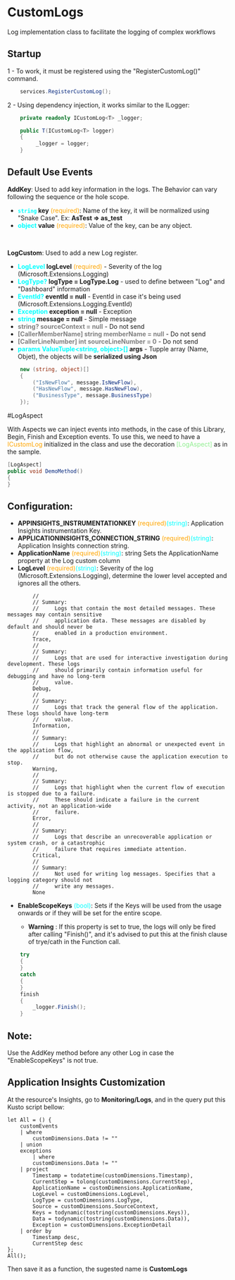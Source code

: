 # **CustomLogs**
Log implementation class to facilitate the logging of complex workflows

## **Startup**
 1 - To work, it must be registered using the "RegisterCustomLog()" command.

``` csharp
    services.RegisterCustomLog();
```

2 - Using dependency injection, it works similar to the ILogger: 
``` csharp
    private readonly ICustomLog<T> _logger;

    public T(ICustomLog<T> logger)
    {
         _logger = logger;
    }
```

## **Default Use Events**

**AddKey**: Used to add key information in the logs. The Behavior can vary following the sequence or the hole scope.
- **<code style="color : cyan">string</code> key** <font color=orange>(required)</font>: Name of the key, it will be normalized using "Snake Case". Ex: **AsTest => as_test**
- **<font color=cyan>object</font> value** <font color=orange>(required)</font>: Value of the key, can be any object.
</br>

**LogCustom**: Used to add a new Log register.

- **<font color=cyan>LogLevel</font> logLevel** <font color=orange>(required)</font> - Severity of the log (Microsoft.Extensions.Logging)
- **<font color=cyan>LogType?</font> logType = LogType.Log** - used to define between "Log" and "Dashboard" information
- **<font color=cyan>EventId?</font> eventId = null** - EventId in case it's being used (Microsoft.Extensions.Logging.EventId)
- **<font color=cyan>Exception</font> exception = null** - Exception
- **<font color=cyan>string</font> message = null** - Simple message
- **<font color=gray>string? sourceContext = null</font>** - Do not send
- **<font color=gray>[CallerMemberName] string memberName = null</font>** - Do not send
- **<font color=gray>[CallerLineNumber] int sourceLineNumber = 0</font>**  - Do not send
- **<span style="color:cyan">params ValueTuple<string, object>[]</span> args** - Tupple array (Name, Objet), the objects will be **serialized using Json**
``` csharp
    new (string, object)[]
    {
        ("IsNewFlow", message.IsNewFlow),
        ("HasNewFlow", message.HasNewFlow),
        ("BusinessType", message.BusinessType)
    });
```

#LogAspect

With Aspects we can inject events into methods, in the case of this Library, Begin, Finish and Exception events.
To use this, we need to have a <font color=orange>ICustomLog</font> initialized in the class and use the decoration <font color=lightgreen>[LogAspect]</font> as in the sample.
``` csharp
[LogAspect]
public void DemoMethod()
{
}
```

## **Configuration**:

- **APPINSIGHTS_INSTRUMENTATIONKEY** <font color=orange>(required)</font><font color=cyan>(string)</font>: Application Insights instrumentation Key.
- **APPLICATIONINSIGHTS_CONNECTION_STRING** <font color=orange>(required)</font><font color=cyan>(string)</font>: Application Insights connection string.
- **ApplicationName** <font color=orange>(required)</font><font color=cyan>(string)</font>: string Sets the ApplicationName property at the Log custom column
- **LogLevel** <font color=orange>(required)</font><font color=cyan>(string)</font>: Severity of the log (Microsoft.Extensions.Logging), determine the lower level accepted and ignores all the others.
```
        //
        // Summary:
        //     Logs that contain the most detailed messages. These messages may contain sensitive
        //     application data. These messages are disabled by default and should never be
        //     enabled in a production environment.
        Trace,
        //
        // Summary:
        //     Logs that are used for interactive investigation during development. These logs
        //     should primarily contain information useful for debugging and have no long-term
        //     value.
        Debug,
        //
        // Summary:
        //     Logs that track the general flow of the application. These logs should have long-term
        //     value.
        Information,
        //
        // Summary:
        //     Logs that highlight an abnormal or unexpected event in the application flow,
        //     but do not otherwise cause the application execution to stop.
        Warning,
        //
        // Summary:
        //     Logs that highlight when the current flow of execution is stopped due to a failure.
        //     These should indicate a failure in the current activity, not an application-wide
        //     failure.
        Error,
        //
        // Summary:
        //     Logs that describe an unrecoverable application or system crash, or a catastrophic
        //     failure that requires immediate attention.
        Critical,
        //
        // Summary:
        //     Not used for writing log messages. Specifies that a logging category should not
        //     write any messages.
        None
```
- **EnableScopeKeys** <font color=cyan>(bool)</font>: Sets if the Keys will be used from the usage onwards or if they will be set for the entire scope.

    - **Warning** : If this property is set to true, the logs will only be fired after calling "Finish()", and it's advised to put this at the finish clause of trye/cath in the Function call.

``` csharp
    try
    {
    }
    catch
    {
    }
    finish
    {
        _logger.Finish();
    }
```
## **Note**:

Use the AddKey method before any other Log in case the "EnableScopeKeys" is not true.

## Application Insights Customization

At the resource's Insights, go to **Monitoring/Logs**, and in the query put this Kusto script bellow:

```
let All = () {
    customEvents
    | where 
        customDimensions.Data != ""
    | union
    exceptions
        | where 
        customDimensions.Data != ""
    | project
        Timestamp = todatetime(customDimensions.Timestamp),
        CurrentStep = tolong(customDimensions.CurrentStep),
        ApplicationName = customDimensions.ApplicationName,
        LogLevel = customDimensions.LogLevel,
        LogType = customDimensions.LogType,
        Source = customDimensions.SourceContext,
        Keys = todynamic(tostring(customDimensions.Keys)),
        Data = todynamic(tostring(customDimensions.Data)),
        Exception = customDimensions.ExceptionDetail
    | order by
        Timestamp desc,
        CurrentStep desc
};
All();
```

Then save it as a function, the sugested name is **CustomLogs**
